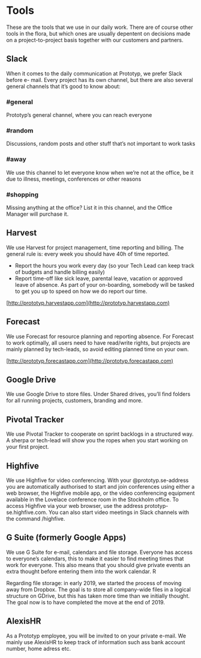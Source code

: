 # Tools 
These are the tools that we use in our daily work. There are of course other tools in the flora, but which ones are usually depentent on decisions made on a project-to-project basis together with our customers and partners.

## Slack
When it comes to the daily communication at Prototyp, we prefer Slack before e- mail. Every project has its own channel, but there are also several general channels that it’s good to know about:
  ### #general 
  Prototyp’s general channel, where you can reach everyone
  ### #random 
  Discussions, random posts and other stuff that’s not important to work tasks
  ### #away 
  We use this channel to let everyone know when we’re not at the office, be it due to illness, meetings, conferences or other reasons
  ### #shopping 
  Missing anything at the office? List it in this channel, and the Office Manager will purchase it.

## Harvest
We use Harvest for project management, time reporting and billing. The general rule is: every week you should have 40h of time reported.
* Report the hours you work every day (so your Tech Lead can keep track of budgets and handle billing easily)
* Report time-off like sick leave, parental leave, vacation or approved leave of absence.
As part of your on-boarding, somebody will be tasked to get you up to speed on how we do report our time.

[http://prototyp.harvestapp.com](http://prototyp.harvestapp.com)

## Forecast
We use Forecast for resource planning and reporting absence.
For Forecast to work optimally, all users need to have read/write rights, but projects are mainly planned by tech-leads, so avoid editing planned time on your own.

[http://prototyp.forecastapp.com](http://prototyp.forecastapp.com)

## Google Drive
We use Google Drive to store files. Under Shared drives, you’ll find folders for all running projects, customers, branding and more.

## Pivotal Tracker
We use Pivotal Tracker to cooperate on sprint backlogs in a structured way. A sherpa or tech-lead will show you the ropes when you start working on your first project.

## Highfive
We use Highfive for video conferencing. With your @prototyp.se-address you are automatically authorised to start and join conferences using either a web browser, the Highfive mobile app, or the video conferencing equipment available in the Lovelace conference room in the Stockholm office.
To access Highfive via your web browser, use the address prototyp- se.highfive.com.
You can also start video meetings in Slack channels with the command /highfive.

## G Suite (formerly Google Apps)
We use G Suite for e-mail, calendars and file storage. Everyone has access to everyone’s calendars, this to make it easier to find meeting times that work for everyone. This also means that you should give private events an extra thought before entering them into the work calendar. R

Regarding file storage: in early 2019, we started the process of moving away from Dropbox. The goal is to store all company-wide files in a logical structure on GDrive, but this has taken more time than we initially thought. The goal now is to have completed the move at the end of 2019.

## AlexisHR
As a Prototyp employee, you will be invited to on your private e-mail. We mainly use AlexisHR to keep track of information such ass bank account number, home adress etc. 
